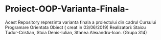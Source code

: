 # Proiect-OOP-Varianta-Finala-
Acest Repository reprezinta varianta finala a proiectului din cadrul Cursului Programare Orientata Obiect ( creat in 03/06/2019) 
Realizatori: Staicu Tudor-Cristian,
             Stoia Denis-Iulian,
             Stanea Alexandru-Ioan. (Grupa 314)
